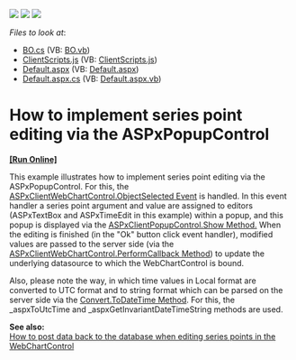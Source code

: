 <!-- default badges list -->
![](https://img.shields.io/endpoint?url=https://codecentral.devexpress.com/api/v1/VersionRange/128574973/13.1.4%2B)
[![](https://img.shields.io/badge/Open_in_DevExpress_Support_Center-FF7200?style=flat-square&logo=DevExpress&logoColor=white)](https://supportcenter.devexpress.com/ticket/details/E2996)
[![](https://img.shields.io/badge/📖_How_to_use_DevExpress_Examples-e9f6fc?style=flat-square)](https://docs.devexpress.com/GeneralInformation/403183)
<!-- default badges end -->
<!-- default file list -->
*Files to look at*:

* [BO.cs](./CS/WebSite/App_Code/BO.cs) (VB: [BO.vb](./VB/WebSite/App_Code/BO.vb))
* [ClientScripts.js](./CS/WebSite/ClientScripts.js) (VB: [ClientScripts.js](./VB/WebSite/ClientScripts.js))
* [Default.aspx](./CS/WebSite/Default.aspx) (VB: [Default.aspx](./VB/WebSite/Default.aspx))
* [Default.aspx.cs](./CS/WebSite/Default.aspx.cs) (VB: [Default.aspx.vb](./VB/WebSite/Default.aspx.vb))
<!-- default file list end -->
# How to implement series point editing via the ASPxPopupControl
<!-- run online -->
**[[Run Online]](https://codecentral.devexpress.com/e2996/)**
<!-- run online end -->


<p>This example illustrates how to implement series point editing via the ASPxPopupControl. For this, the <a href="http://documentation.devexpress.com/#XtraCharts/DevExpressXtraChartsWebScriptsASPxClientWebChartControl_ObjectSelectedtopic"><u>ASPxClientWebChartControl.ObjectSelected Event</u></a> is handled. In this event handler a series point argument and value are assigned to editors (ASPxTextBox and ASPxTimeEdit in this example) within a popup, and this popup is displayed via the <a href="http://documentation.devexpress.com/#AspNet/DevExpressWebASPxPopupControlScriptsASPxClientPopupControl_Showtopic"><u>ASPxClientPopupControl.Show Method</u></a><u>.</u> When the editing is finished (in the "Ok" button click event handler), modified values are passed to the server side (via the <a href="http://documentation.devexpress.com/#XtraCharts/DevExpressXtraChartsWebScriptsASPxClientWebChartControl_PerformCallbacktopic"><u>ASPxClientWebChartControl.PerformCallback Method</u></a>) to update the underlying datasource to which the WebChartControl is bound.</p><p>Also, please note the way, in which time values in Local format are converted to UTC format and to string format which can be parsed on the server side via the <a href="http://msdn.microsoft.com/en-us/library/9xk1h71t.aspx"><u>Convert.ToDateTime Method</u></a>. For this, the _aspxToUtcTime and _aspxGetInvariantDateTimeString methods are used.</p><p><strong>See also:</strong><br />
<a href="https://www.devexpress.com/Support/Center/p/E2466">How to post data back to the database when editing series points in the WebChartControl</a></p>

<br/>


